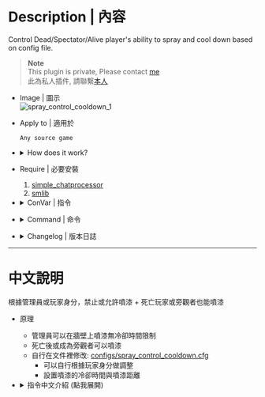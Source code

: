 # Description | 內容
Control Dead/Spectator/Alive player's ability to spray and cool down based on config file.

> __Note__ <br/>
This plugin is private, Please contact [me](https://github.com/fbef0102/Game-Private_Plugin#私人插件列表-private-plugins-list)<br/>
此為私人插件, 請聯繫[本人](https://github.com/fbef0102/Game-Private_Plugin#私人插件列表-private-plugins-list)

* Image | 圖示
	<br/>![spray_control_cooldown_1](image/spray_control_cooldown_1.gif)

* Apply to | 適用於
	```
	Any source game
	```

* <details><summary>How does it work?</summary>

	* Admin can have ability to spray without cool down limit
	* Dead player or spectator have ability to spray on wall
	* You can customize each player in [configs/spray_control_cooldown.cfg](configs/spray_control_cooldown.cfg)
		* Set admin, vip and normal players
		* Allow spray if dead, alive, or spectator
		* Set spray cool down
</details>

* Require | 必要安裝
	1. [simple_chatprocessor](https://github.com/fbef0102/Sourcemod-Plugins/tree/main/simple_chatprocessor)
	2. [smlib](https://github.com/fbef0102/L4D1_2-Plugins/releases/tag/smlib-Colors)

* <details><summary>ConVar | 指令</summary>

	* cfg/sourcemod/spray_control_cooldown.cfg
		```php
		// 0=Plugin off, 1=Plugin on.
		spray_control_cooldown_enable "1"
		```
</details>

* <details><summary>Command | 命令</summary>

	None
</details>

* <details><summary>Changelog | 版本日誌</summary>

	* v1.0h (2024-12-10)
		* Remake code, convert code to latest syntax
		* Update cvars
		* Add config file to control each player's spray ability
		* Spectator can now spray

	* v1.1
		* [Original Plugin By ReFlexPoison](https://forums.alliedmods.net/showthread.php?t=221768)
</details>

- - - -
# 中文說明
根據管理員或玩家身分，禁止或允許噴漆 + 死亡玩家或旁觀者也能噴漆

* 原理
	* 管理員可以在牆壁上噴漆無冷卻時間限制
	* 死亡後或成為旁觀者可以噴漆
	* 自行在文件裡修改: [configs/spray_control_cooldown.cfg](configs/spray_control_cooldown.cfg)
		* 可以自行根據玩家身分做調整
		* 設置噴漆的冷卻時間與噴漆距離

* <details><summary>指令中文介紹 (點我展開)</summary>

	* cfg/sourcemod/spray_control_cooldown.cfg
		```php
		// 0=關閉插件, 1=啟動插件
		spray_control_cooldown_enable "1"
		```
</details>